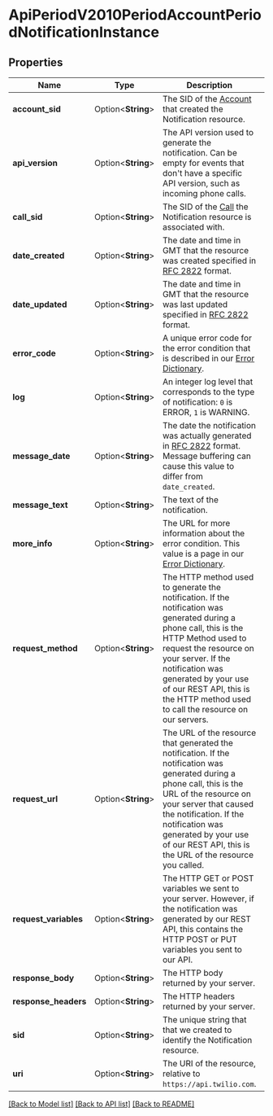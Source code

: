 # ApiPeriodV2010PeriodAccountPeriodNotificationInstance

## Properties

Name | Type | Description | Notes
------------ | ------------- | ------------- | -------------
**account_sid** | Option<**String**> | The SID of the [Account](https://www.twilio.com/docs/iam/api/account) that created the Notification resource. | [optional]
**api_version** | Option<**String**> | The API version used to generate the notification. Can be empty for events that don't have a specific API version, such as incoming phone calls. | [optional]
**call_sid** | Option<**String**> | The SID of the [Call](https://www.twilio.com/docs/voice/api/call-resource) the Notification resource is associated with. | [optional]
**date_created** | Option<**String**> | The date and time in GMT that the resource was created specified in [RFC 2822](https://www.ietf.org/rfc/rfc2822.txt) format. | [optional]
**date_updated** | Option<**String**> | The date and time in GMT that the resource was last updated specified in [RFC 2822](https://www.ietf.org/rfc/rfc2822.txt) format. | [optional]
**error_code** | Option<**String**> | A unique error code for the error condition that is described in our [Error Dictionary](https://www.twilio.com/docs/api/errors). | [optional]
**log** | Option<**String**> | An integer log level that corresponds to the type of notification: `0` is ERROR, `1` is WARNING. | [optional]
**message_date** | Option<**String**> | The date the notification was actually generated in [RFC 2822](https://www.ietf.org/rfc/rfc2822.txt) format. Message buffering can cause this value to differ from `date_created`. | [optional]
**message_text** | Option<**String**> | The text of the notification. | [optional]
**more_info** | Option<**String**> | The URL for more information about the error condition. This value is a page in our [Error Dictionary](https://www.twilio.com/docs/api/errors). | [optional]
**request_method** | Option<**String**> | The HTTP method used to generate the notification. If the notification was generated during a phone call, this is the HTTP Method used to request the resource on your server. If the notification was generated by your use of our REST API, this is the HTTP method used to call the resource on our servers. | [optional]
**request_url** | Option<**String**> | The URL of the resource that generated the notification. If the notification was generated during a phone call, this is the URL of the resource on your server that caused the notification. If the notification was generated by your use of our REST API, this is the URL of the resource you called. | [optional]
**request_variables** | Option<**String**> | The HTTP GET or POST variables we sent to your server. However, if the notification was generated by our REST API, this contains the HTTP POST or PUT variables you sent to our API. | [optional]
**response_body** | Option<**String**> | The HTTP body returned by your server. | [optional]
**response_headers** | Option<**String**> | The HTTP headers returned by your server. | [optional]
**sid** | Option<**String**> | The unique string that that we created to identify the Notification resource. | [optional]
**uri** | Option<**String**> | The URI of the resource, relative to `https://api.twilio.com`. | [optional]

[[Back to Model list]](../README.md#documentation-for-models) [[Back to API list]](../README.md#documentation-for-api-endpoints) [[Back to README]](../README.md)


